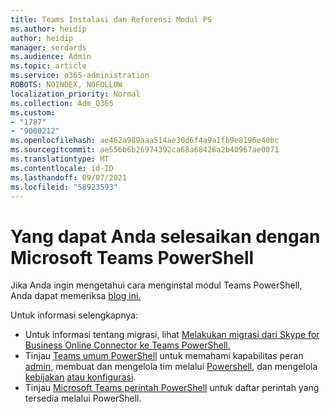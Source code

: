 ```yaml
---
title: Teams Instalasi dan Referensi Modul PS
ms.author: heidip
author: heidip
manager: serdards
ms.audience: Admin
ms.topic: article
ms.service: o365-administration
ROBOTS: NOINDEX, NOFOLLOW
localization_priority: Normal
ms.collection: Adm_O365
ms.custom:
- "1787"
- "9000212"
ms.openlocfilehash: ae462a989aaa514ae30d6f4a9a1fb9e8196e40bc
ms.sourcegitcommit: ae556b6b26974392ca68a68426a2b40967ae0071
ms.translationtype: MT
ms.contentlocale: id-ID
ms.lasthandoff: 09/07/2021
ms.locfileid: "58923593"
---
```

# <a name="what-you-can-accomplish-with-microsoft-teams-powershell-module"></a>Yang dapat Anda selesaikan dengan Microsoft Teams PowerShell

Jika Anda ingin mengetahui cara menginstal modul Teams PowerShell, Anda dapat memeriksa [blog ini.](https://blogs.technet.microsoft.com/skypehybridguy/2017/11/07/microsoft-teams-powershell-support/)

Untuk informasi selengkapnya:

- Untuk informasi tentang migrasi, lihat [Melakukan migrasi dari Skype for Business Online Connector ke Teams PowerShell.](https://docs.microsoft.com/microsoftteams/teams-powershell-move-from-sfbo#how-to-migrate)
- Tinjau [Teams umum PowerShell](https://docs.microsoft.com/MicrosoftTeams/teams-powershell-overview) untuk memahami kapabilitas peran [admin](https://docs.microsoft.com/MicrosoftTeams/using-admin-roles), membuat dan mengelola tim melalui [Powershell](https://docs.microsoft.com/MicrosoftTeams/teams-powershell-overview#creating-and-managing-teams-via-powershell), dan mengelola [kebijakan](https://docs.microsoft.com/MicrosoftTeams/teams-powershell-overview#managing-policies-via-powershell) [atau konfigurasi](https://docs.microsoft.com/MicrosoftTeams/teams-powershell-overview#managing-configurations-via-powershell). 
- Tinjau [Microsoft Teams perintah PowerShell](https://docs.microsoft.com/powershell/module/teams/?view=teams-ps) untuk daftar perintah yang tersedia melalui PowerShell. 
